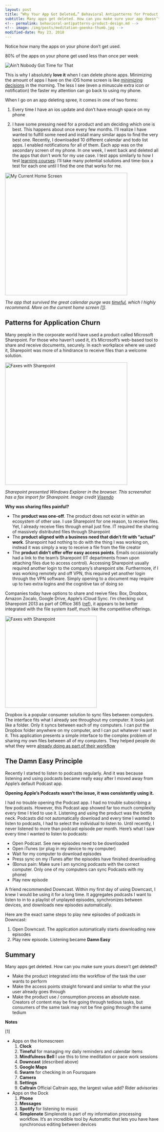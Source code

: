 ```yaml
---
layout: post
title: “Why Your App Got Deleted…” Behavioral Antipatterns for Product Design
subtitle: Many apps get deleted. How can you make sure your app doesn’t get deleted? This essay shares patterns and antipatterns for product design
<!-- permalink: behavioral-antipatterns-product-design.md -->
<!-- image: /img/posts/meditation-goenka-thumb.jpg -->
modified-date: May 23, 2018
---
```

Notice how many the apps on your phone don’t get used.

80% of the apps on your phone get used less than once per week

<img src="https://github.com/fxchen/frankc/raw/master/2014%20November/aint-nobody.gif" alt="Ain't Nobody Got Time for That" />

This is why I absolutely <strong>love it</strong> when I can delete phone apps. Minimizing the amount of apps I have on the iOS home screen is like <a href="http://frankc.wordpress.com/2014/08/03/playlist-your-morning-routine-beat-complexity-like-a-boss/">minimizing decisions</a> in the morning. The less I see (even a minuscule extra icon or notification) the faster my attention can go back to using my phone.

When I go on an app deleting spree, it comes in one of two forms:

1) Every time I have an ios update and don’t have enough space on my phone

2) I have some pressing need for a product and am deciding which one is best. This happens about once every few months. I’ll realize I have wanted to fulfill some need and install many similar apps to find the very best one. Recently, I downloaded 10 different calendar and todo list apps. I enabled notifications for all of them. Each app was on the secondary screen of my phone. In one week, I went back and deleted all the apps that don’t work for my use case. I test apps similarly to how I test <a href="frankc.wordpress.com/2014/10/26/the-ultimate-beginners-guide-to-web-development-lessons-from-the-web-lead-of-an-amazon-web-service/">learning courses</a>: I’ll take many potential solutions and time-box a test for each one until I find the one that works for me.

<a href="https://github.com/fxchen/frankc/raw/master/2014%20November/homescreen.png"><img src="https://github.com/fxchen/frankc/raw/master/2014%20November/homescreen.png" alt="My Current Home Screen" height="400px" /></a>

<em>The app that survived the great calendar purge was <a href="http://timeful.com">timeful</a>, which I highly recommend. More on the current home screen [<a href="#application-churn-notes">1</a>].</em>
<h2 id="patterns-for-application-churn">Patterns for Application Churn</h2>
Many people in the corporate world have used a product called Microsoft Sharepoint. For those who haven’t used it, it’s Microsoft’s web-based tool to share and receive documents, securely. In each workplace where we used it, Sharepoint was more of a hindrance to receive files than a welcome solution.

<a href="https://github.com/fxchen/frankc/raw/master/2014%20November/faxes-sharepoint.png"><img src="https://github.com/fxchen/frankc/raw/master/2014%20November/faxes-sharepoint.png" alt="Faxes with Sharepoint" height="400px" /></a>

<em>Sharepoint presented Windows Explorer in the browser. This screenshot has a fax import for Sharepoint. Image credit <a href="http://www.blog.visendo.com/post/2010/08/27/Visendo-Fax-Server-and-SharePoint-2010-How-to-ScreenShots.aspx">Visendo</a></em>

<strong>Why was sharing files painful?</strong>
<ul>
  <li>The <strong>product was one-off</strong>. The product does not exist in within an ecosystem of other use. I use Sharepoint for one reason, to receive files. Yet, I already receive files through email just fine. IT required the sharing of massively distributed files through Sharepoint</li>
  <li>The <strong>product aligned with a business need that didn’t fit with “actual” work</strong>. Sharepoint had nothing to do with the thing I was working on, instead it was simply a way to receive a file from the file creator</li>
  <li>The <strong>product didn’t offer offer easy access points</strong>. Emails occassionally had a link to the team’s Sharepoint (IT departments frown upon attaching files due to access control). Accessing Sharepoint usually required another login to the company’s sharepoint site. Furthermore, if I was working remotely and off VPN, this required yet another login through the VPN software. Simply opening to a document may require up to two extra logins and the cognitive tax of doing so</li>
</ul>
Companies today have options to share and reeive files: Box, Dropbox, Amazon Zocalo, Google Drive, Apple’s iCloud Sync. I’m checking out Sharepoint 2013 as part of Office 365 (<a href="https://products.office.com/en-us/sharepoint/sharepoint-2013-overview-collaboration-software-features">ref</a>), it appears to be better integrated with the file system itself, much like the competitive offerings.

<a href="https://github.com/fxchen/frankc/raw/master/2014%20November/dropbox.png"><img src="https://github.com/fxchen/frankc/raw/master/2014%20November/dropbox.png" alt="Faxes with Sharepoint" height="300px" /></a>

Dropbox is a popular consumer solution to sync files between computers. The interface fits what I already see throughout my computer. It looks just like a folder. Only it syncs between each of my computers. I can put the Dropbox folder anywhere on my computer, and I can put whatever I want in it. This application presents a simple interface to the complex problem of sharing my own files between all of my computers. They helped people do what they were <a href="http://frankc.wordpress.com/2014/08/09/how-to-design-for-habit-the-secret-to-making-great-products/">already doing as part of their workflow</a>
<h2 id="the-damn-easy-principle">The Damn Easy Principle</h2>
Recently I started to listen to podcasts regularly. And it was because listening and using podcasts became really easy after I moved away from Apple’s default Podcast app.

<strong>Opening Apple’s Podcasts wasn’t the issue, it was consistently using it.</strong>

I had no trouble opening the Podcast app. I had no trouble subscribing a few podcasts. However, this Podcast app showed far too much complexity every time I tried to use it. Listening and using the product was the bottle neck. Podcasts did not automatically download and every time I wanted to listen to podcasts, I had to select the individual to listen to. Until recently, I never listened to more than podcast episode per month. Here’s what I saw every time I wanted to listen to podcasts:
<ul>
  <li>Open Podcast. See new episodes need to be downloaded</li>
  <li>Open iTunes (or plug in my device to my computer)</li>
  <li>Wait for my computer to download episodes</li>
  <li>Press sync on my iTunes after the episodes have finished downloading</li>
  <li>(Bonus pain: Make sure I am syncing podcasts with the correct computer. Only one of my computers can sync Podcasts with my phone)</li>
  <li>Play new episode</li>
</ul>
A friend recommended Downcast. Within my first day of using Downcast, I knew I would be using it for a long time. It aggregates podcasts I want to listen to in to a playlist of unplayed episodes, synchronizes between devices, and downloads new episodes automatically.

Here are the exact same steps to play new episodes of podcasts in Downcast:
<ol>
  <li>Open Downcast. The application automatically starts downloading new episodes</li>
  <li>Play new episode. Listening became <strong>Damn Easy</strong></li>
</ol>
<h2 id="summary">Summary</h2>
Many apps get deleted. How can you make sure yours doesn’t get deleted?
<ul>
  <li>Make the product integrated into the workflow of the task the user wants to perform</li>
  <li>Make the access points straight forward and similar to what the your user already goes through</li>
  <li>Make the product use / consumption process an absolute ease. Creators of content may be fine going through tedious tasks, but consumers of the same task may not be fine going through the same tedium</li>
</ul>
<strong>Notes</strong>

[1]
<ul>
  <li>Apps on the Homescreen
<ol>
  <li><strong>Clock</strong></li>
  <li><strong>Timeful</strong> for managing my daily reminders and calendar items</li>
  <li><strong>Mindfulness Bell</strong> I use this to time meditation or pace work sessions</li>
  <li><strong>Downcast</strong> (described above)</li>
  <li><strong>Google Maps</strong></li>
  <li><strong>Swarm</strong> for checking in on Foursquare</li>
  <li><strong>Camera</strong></li>
  <li><strong>Settings</strong></li>
  <li><strong>Caltrain</strong> Official Caltrain app, the largest value add? Rider advisories</li>
</ol>
</li>
  <li>Apps on the Dock
<ol>
  <li><strong>Phone</strong></li>
  <li><strong>Messages</strong></li>
  <li><strong>Spotify</strong> for listening to music</li>
  <li><strong>Simplenote</strong> Simplenote is part of my information processing workflow. It’s an incredible tool by Automattic that lets you have have synchronous editing between devices</li>
</ol>
</li>
</ul>

<img src="https://ga-beacon.appspot.com/UA-36961797-1/sheets/2014-nov-application-churn" alt="" width="0" height="0" />

